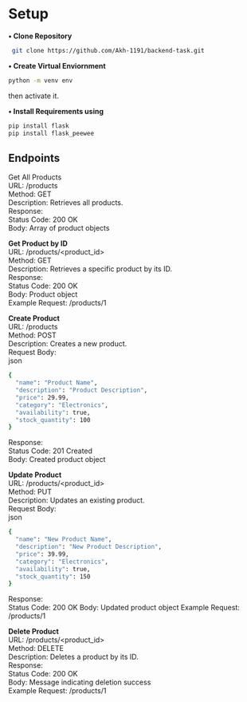 
# Setup

**• Clone Repository**

```bash
 git clone https://github.com/Akh-1191/backend-task.git
```

**• Create Virtual Enviornment**
```bash
python -m venv env
```

then activate it.

**• Install Requirements using**

```bash
pip install flask
pip install flask_peewee
```

## **Endpoints**  
Get All Products  
URL: /products  
Method: GET  
Description: Retrieves all products.  
Response:  
Status Code: 200 OK  
Body: Array of product objects  

**Get Product by ID**  
URL: /products/<product_id>  
Method: GET  
Description: Retrieves a specific product by its ID.  
Response:  
Status Code: 200 OK  
Body: Product object  
Example Request: /products/1  

**Create Product**  
URL: /products  
Method: POST  
Description: Creates a new product.  
Request Body:  
json  
```bash
{  
  "name": "Product Name",  
  "description": "Product Description",  
  "price": 29.99,  
  "category": "Electronics",  
  "availability": true,  
  "stock_quantity": 100  
}
```
Response:  
Status Code: 201 Created  
Body: Created product object  

**Update Product**  
URL: /products/<product_id>  
Method: PUT  
Description: Updates an existing product.  
Request Body:  
json
```bash
{
  "name": "New Product Name",  
  "description": "New Product Description",  
  "price": 39.99,  
  "category": "Electronics",  
  "availability": true,  
  "stock_quantity": 150  
}
```
Response:   
Status Code: 200 OK
Body: Updated product object
Example Request: /products/1

**Delete Product**  
URL: /products/<product_id>  
Method: DELETE  
Description: Deletes a product by its ID.  
Response:  
Status Code: 200 OK  
Body: Message indicating deletion success  
Example Request: /products/1  
    
